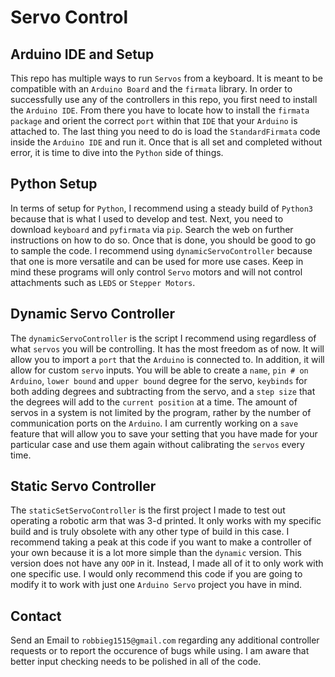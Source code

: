 # Servo Control 

## Arduino IDE and Setup

This repo has multiple ways to run `Servos` from a keyboard. It is meant to be compatible with an `Arduino Board` and the `firmata` library. In order to successfully use any of the controllers in this repo, you first need to install the `Arduino IDE`. From there you have to locate how to install the `firmata package` and orient the correct `port` within that `IDE` that your `Arduino` is attached to. The last thing you need to do is load the `StandardFirmata` code inside the `Arduino IDE` and run it. Once that is all set and completed without error, it is time to dive into the `Python` side of things.

## Python Setup

In terms of setup for `Python`, I recommend using a steady build of `Python3` because that is what I used to develop and test. Next, you need to download `keyboard` and `pyfirmata` via `pip`. Search the web on further instructions on how to do so. Once that is done, you should be good to go to sample the code. I recommend using `dynamicServoController` because that one is more versatile and can be used for more use cases. Keep in mind these programs will only control `Servo` motors and will not control attachments such as `LEDS` or `Stepper Motors`. 

## Dynamic Servo Controller

The `dynamicServoController` is the script I recommend using regardless of what `servos` you will be controlling. It has the most freedom as of now. It will allow you to import a `port` that the `Arduino` is connected to. In addition, it will allow for custom `servo` inputs. You will be able to create a `name`, `pin # on Arduino`, `lower bound` and `upper bound` degree for the servo, `keybinds` for both adding degrees and subtracting from the servo, and a `step size` that the degrees will add to the `current position` at a time. The amount of servos in a system is not limited by the program, rather by the number of communication ports on the `Arduino`. I am currently working on a `save` feature that will allow you to save your setting that you have made for your particular case and use them again without calibrating the `servos` every time.

## Static Servo Controller

The `staticSetServoController` is the first project I made to test out operating a robotic arm that was 3-d printed. It only works with my specific build and is truly obsolete with any other type of build in this case. I recommend taking a peak at this code if you want to make a controller of your own because it is a lot more simple than the `dynamic` version. This version does not have any `OOP` in it. Instead, I made all of it to only work with one specific use. I would only recommend this code if you are going to modify it to work with just one `Arduino Servo` project you have in mind.

## Contact

Send an Email to `robbieg1515@gmail.com` regarding any additional controller requests or to report the occurence of bugs while using. I am aware that better input checking needs to be polished in all of the code.